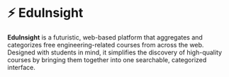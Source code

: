 # ⚡ EduInsight

**EduInsight** is a futuristic, web-based platform that aggregates and categorizes free engineering-related courses from across the web. Designed with students in mind, it simplifies the discovery of high-quality courses by bringing them together into one searchable, categorized interface.

